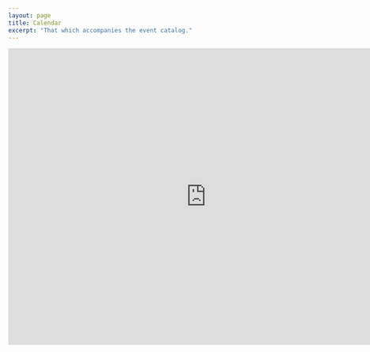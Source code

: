 ```yaml
---
layout: page
title: Calendar
excerpt: "That which accompanies the event catalog."
---
```


<iframe
src="https://www.google.com/calendar/embed?height=600&amp;wkst=1&amp;bgcolor=%23FFFFFF&amp;src=2j2ahit5vhfjbkr1sm3qnbbmqo%40group.calendar.google.com&amp;color=%236B3304&amp;src=i93gjcs3di5dcsqvsvsmiu907o%40group.calendar.google.com&amp;color=%23875509&amp;src=kcai4u43d99p0gjvcdmq3v8kp4%40group.calendar.google.com&amp;color=%23182C57&amp;src=13smncjgl1kfimslj19328fjc4%40group.calendar.google.com&amp;color=%23125A12&amp;ctz=America%2FLos_Angeles"
style=" border-width:0 " width="800" height="600" frameborder="0" scrolling="no"></iframe>
